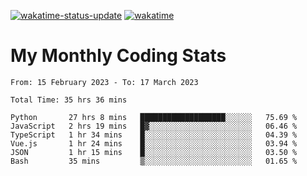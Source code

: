 [![wakatime-status-update](https://github.com/noopurphalak/noopurphalak/workflows/wakatime-status-update/badge.svg)](https://github.com/noopurphalak/noopurphalak/actions/workflows/main.yml)
[![wakatime](https://wakatime.com/badge/user/80ace140-ef40-4fdd-b8ed-f3be3d2e1aea.svg)](https://wakatime.com/@80ace140-ef40-4fdd-b8ed-f3be3d2e1aea)

# My Monthly Coding Stats

<!--START_SECTION:waka-->

```text
From: 15 February 2023 - To: 17 March 2023

Total Time: 35 hrs 36 mins

Python       27 hrs 8 mins   ███████████████████░░░░░░   75.69 %
JavaScript   2 hrs 19 mins   █▓░░░░░░░░░░░░░░░░░░░░░░░   06.46 %
TypeScript   1 hr 34 mins    █░░░░░░░░░░░░░░░░░░░░░░░░   04.39 %
Vue.js       1 hr 24 mins    █░░░░░░░░░░░░░░░░░░░░░░░░   03.94 %
JSON         1 hr 15 mins    █░░░░░░░░░░░░░░░░░░░░░░░░   03.50 %
Bash         35 mins         ▒░░░░░░░░░░░░░░░░░░░░░░░░   01.65 %
```

<!--END_SECTION:waka-->
